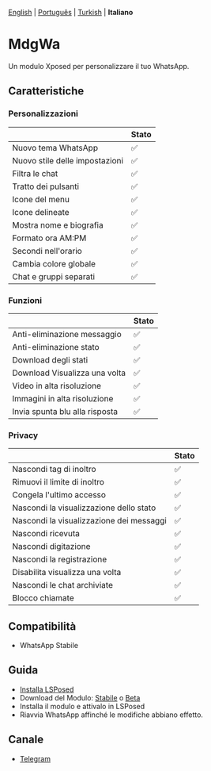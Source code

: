 [English](../README.md) | [Português](languages/README_PTBR.md) | [Turkish](languages/README_TR.md) | **Italiano**

# MdgWa

Un modulo Xposed per personalizzare il tuo WhatsApp.

## Caratteristiche

### Personalizzazioni

|  | Stato |
| ------------- | ------------- |
| Nuovo tema WhatsApp | ✅ |
| Nuovo stile delle impostazioni | ✅ |
| Filtra le chat | ✅ |
| Tratto dei pulsanti | ✅ |
| Icone del menu | ✅ |
| Icone delineate | ✅ |
| Mostra nome e biografia | ✅ |
| Formato ora AM:PM | ✅ |
| Secondi nell'orario | ✅ |
| Cambia colore globale | ✅ |
| Chat e gruppi separati | ✅ |


### Funzioni

|  | Stato |
| ------------- | ------------ |
| Anti-eliminazione messaggio | ✅ |
| Anti-eliminazione stato | ✅ |
| Download degli stati | ✅|
| Download Visualizza una volta | ✅ |
| Video in alta risoluzione | ✅ |
| Immagini in alta risoluzione | ✅ |
| Invia spunta blu alla risposta | ✅ |

### Privacy

|                      | Stato |
|----------------------| ------------- |
| Nascondi tag di inoltro | ✅ |
| Rimuovi il limite di inoltro | ✅ |
| Congela l'ultimo accesso | ✅ |
| Nascondi la visualizzazione dello stato     | ✅ |
| Nascondi la visualizzazione dei messaggi    | ✅ |
| Nascondi ricevuta         | ✅ |
| Nascondi digitazione          | ✅ |
| Nascondi la registrazione       | ✅ |
| Disabilita visualizza una volta    | ✅ |
| Nascondi le chat archiviate  | ✅ |
| Blocco chiamate  | ✅ |

## Compatibilità

- WhatsApp Stabile

## Guida

- [Installa LSPosed](https://github.com/LSPosed/LSPosed)
- Download del Modulo: [Stabile](https://github.com/ItsMadruga/MdgWa/releases/latest) o [Beta](https://github.com/ItsMadruga/MdgWa/actions)
- Installa il modulo e attivalo in LSPosed
- Riavvia WhatsApp affinché le modifiche abbiano effetto.

## Canale

- [Telegram](https://t.me/mdgwamodule)
